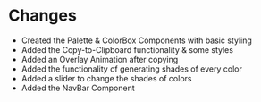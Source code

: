 # **Changes**

- Created the Palette & ColorBox Components with basic styling
- Added the Copy-to-Clipboard functionality & some styles
- Added an Overlay Animation after copying
- Added the functionality of generating shades of every color
- Added a slider to change the shades of colors
- Added the NavBar Component
